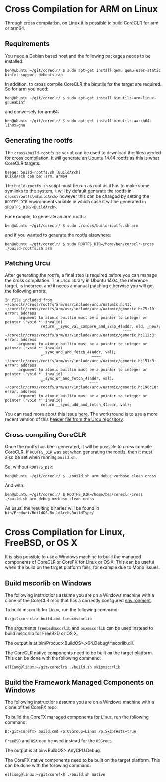 Cross Compilation for ARM on Linux
==================================

Through cross compilation, on Linux it is possible to build CoreCLR for arm or arm64.

Requirements
------------

You need a Debian based host and the following packages needs to be installed:

    ben@ubuntu ~/git/coreclr/ $ sudo apt-get install qemu qemu-user-static binfmt-support debootstrap

In addition, to cross compile CoreCLR the binutils for the target are required. So for arm you need:

    ben@ubuntu ~/git/coreclr/ $ sudo apt-get install binutils-arm-linux-gnueabihf

and conversely for arm64:

    ben@ubuntu ~/git/coreclr/ $ sudo apt-get install binutils-aarch64-linux-gnu


Generating the rootfs
---------------------
The `cross\build-rootfs.sh` script can be used to download the files needed for cross compilation. It will generate an Ubuntu 14.04 rootfs as this is what CoreCLR targets.

    Usage: build-rootfs.sh [BuildArch]
    BuildArch can be: arm, arm64

The `build-rootfs.sh` script must be run as root as it has to make some symlinks to the system, it will by default generate the rootfs in `cross\rootfs\<BuildArch>` however this can be changed by setting the `ROOTFS_DIR` environment variable in which case it will be generated in `$ROOTFS_DIR/<BuildArch>`.

For example, to generate an arm rootfs:

    ben@ubuntu ~/git/coreclr/ $ sudo ./cross/build-rootfs.sh arm

and if you wanted to generate the rootfs elsewhere:

    ben@ubuntu ~/git/coreclr/ $ sudo ROOTFS_DIR=/home/ben/coreclr-cross ./build-rootfs.sh arm

Patching Urcu
-------------
After generating the rootfs, a final step is required before you can manage the cross compilation. The Urcu library in Ubuntu 14.04, the reference target, is incorrect and it needs a manual patching otherwise you will get the following errors:

```
In file included from ~/coreclr/cross/rootfs/arm/usr/include/urcu/uatomic.h:41:
~/coreclr/cross/rootfs/arm/usr/include/urcu/uatomic/generic.h:75:10: error: address
      argument to atomic builtin must be a pointer to integer or pointer ('void *' invalid)
                return __sync_val_compare_and_swap_4(addr, old, _new);
                       ^                             ~~~~
~/coreclr/cross/rootfs/arm/usr/include/urcu/uatomic/generic.h:112:3: error: address
      argument to atomic builtin must be a pointer to integer or pointer ('void *' invalid)
                __sync_and_and_fetch_4(addr, val);
                ^                      ~~~~
~/coreclr/cross/rootfs/arm/usr/include/urcu/uatomic/generic.h:151:3: error: address
      argument to atomic builtin must be a pointer to integer or pointer ('void *' invalid)
                __sync_or_and_fetch_4(addr, val);
                ^                     ~~~~
~/coreclr/cross/rootfs/arm/usr/include/urcu/uatomic/generic.h:190:10: error: address
      argument to atomic builtin must be a pointer to integer or pointer ('void *' invalid)
                return __sync_add_and_fetch_4(addr, val);
```

You can read more about this issue [here](http://lists.openembedded.org/pipermail/openembedded-core/2015-August/109294.html). The workaround is to use a more recent version of this [header file from the Urcu repository](https://github.com/urcu/userspace-rcu/blob/v0.7.15/urcu/uatomic/generic.h).

Cross compiling CoreCLR
-----------------------
Once the rootfs has been generated, it will be possible to cross compile CoreCLR. If `ROOTFS_DIR` was set when generating the rootfs, then it must also be set when running `build.sh`.

So, without `ROOTFS_DIR`:

    ben@ubuntu ~/git/coreclr/ $ ./build.sh arm debug verbose clean cross

And with:

    ben@ubuntu ~/git/coreclr/ $ ROOTFS_DIR=/home/ben/coreclr-cross ./build.sh arm debug verbose clean cross

As usual the resulting binaries will be found in `bin/Product/BuildOS.BuildArch.BuildType/`

Cross Compilation for Linux, FreeBSD, or OS X
=============================================

It is also possible to use a Windows machine to build the managed components of CoreCLR or CoreFX for Linux or OS X.  This can be useful when the build on the target platform fails, for example due to Mono issues.

Build mscorlib on Windows
-------------------------
The following instructions assume you are on a Windows machine with a clone of the CoreCLR repo that has a correctly configured [environment](https://github.com/dotnet/coreclr/wiki/Windows-instructions#environment).

To build mscorlib for Linux, run the following command:

```
D:\git\coreclr> build.cmd linuxmscorlib
```

The arguments `freebsdmscorlib` and `osxmscorlib` can be used instead to build mscorlib for FreeBSD or OS X.

The output is at bin\Product\<BuildOS>.x64.Debug\mscorlib.dll.

The CoreCLR native components need to be built on the target platform.  This can be done with the following command:

```
ellismg@linux:~/git/coreclr$ ./build.sh skipmscorlib
```

Build the Framework Managed Components on Windows
-------------------------------------------------
The following instructions assume you are on a Windows machine with a clone of the CoreFX repo.

To build the CoreFX managed components for Linux, run the following command:

```
D:\git\corefx> build.cmd /p:OSGroup=Linux /p:SkipTests=true
```

`FreeBSD` and `OSX` can be used instead for the `OSGroup`.

The output is at bin\<BuildOS>.AnyCPU.Debug.

The CoreFX native components need to be built on the target platform.  This can be done with the following command:

```
ellismg@linux:~/git/corefx$ ./build.sh native
```
